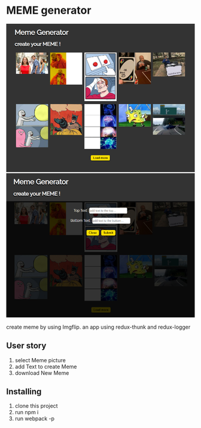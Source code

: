 # MEME generator
![image](https://github.com/chihyux/Meme-generator/blob/master/index.png)
![image](https://github.com/chihyux/Meme-generator/blob/master/add.png)

create meme by using Imgflip.
an app using redux-thunk and redux-logger 

## User story
1. select Meme picture
2. add Text to create Meme
3. download New Meme 

## Installing
1. clone this project
2. run npm i
3. run webpack -p

